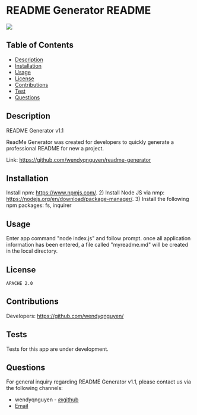 # README Generator README 


  <p><img src="https://img.shields.io/badge/license-APACHE 2.0-blue"></p>
  

## Table of Contents 

* [Description](#description)
* [Installation](#installation)
* [Usage](#usage)
* [License](#license)
* [Contributions](#contributions)
* [Test](#tests)
* [Questions](#questions)

## Description 
README Generator v1.1

ReadMe Generator was created for developers to quickly generate a professional README for new a project.

Link: https://github.com/wendyqnguyen/readme-generator


## Installation 

Install npm: https://www.npmjs.com/. 2) Install Node JS via nmp: https://nodejs.org/en/download/package-manager/. 3) Install the following npm packages: fs, inquirer

## Usage 

Enter app command "node index.js" and follow prompt. once all application information has been entered, a file called "myreadme.md" will be created in the local directory.

## License 
    APACHE 2.0



## Contributions 

Developers: https://github.com/wendyqnguyen/


## Tests 

Tests for this app are under development.

## Questions 

For general inquiry regarding README Generator v1.1, please contact us via the following channels: 


- wendyqnguyen - [@github](https://github.com/wendyqnguyen/)
- [Email](mailto:wendy@mail.com)

